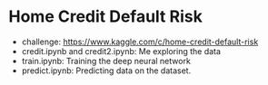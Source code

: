 # Home Credit Default Risk

* challenge: https://www.kaggle.com/c/home-credit-default-risk
* credit.ipynb and credit2.ipynb: Me exploring the data
* train.ipynb: Training the deep neural network
* predict.ipynb: Predicting data on the dataset.
